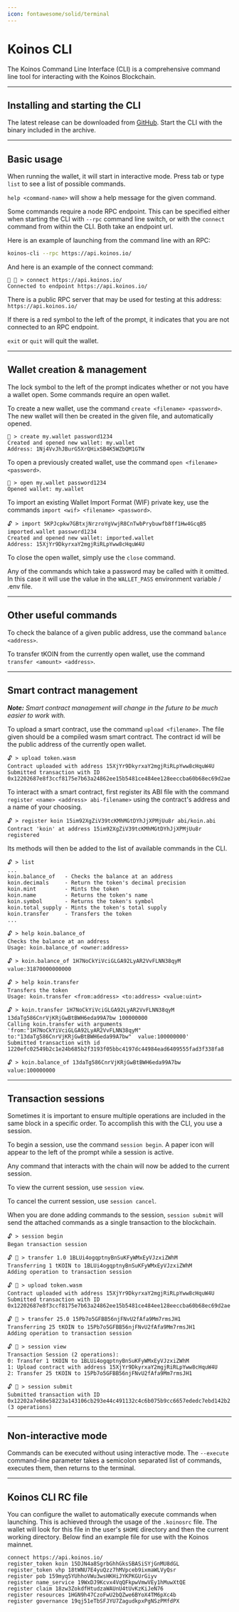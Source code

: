 ```yaml
---
icon: fontawesome/solid/terminal
---
```


# Koinos CLI
The Koinos Command Line Interface (CLI) is a comprehensive command line tool for interacting with the Koinos Blockchain.

---
## Installing and starting the CLI
The latest release can be downloaded from [GitHub](https://github.com/koinos/koinos-cli). Start the CLI with the binary included in the archive.

---
## Basic usage
When running the wallet, it will start in interactive mode. Press tab or type `list` to see a list of possible commands.

`help <command-name>` will show a help message for the given command.

Some commands require a node RPC endpoint. This can be specified either when starting the CLI with `--rpc` command line switch, or with the `connect` command from within the CLI. Both take an endpoint url.

Here is an example of launching from the command line with an RPC:

```sh
koinos-cli --rpc https://api.koinos.io/
```

And here is an example of the connect command:
```{ .txt, .no-copy }
🚫 🔐 > connect https://api.koinos.io/
Connected to endpoint https://api.koinos.io/
```

There is a public RPC server that may be used for testing at this address: `https://api.koinos.io/`

If there is a red symbol to the left of the prompt, it indicates that you are not connected to an RPC endpoint.

`exit` or `quit` will quit the wallet.

---
## Wallet creation & management
The lock symbol to the left of the prompt indicates whether or not you have a wallet open. Some commands require an open wallet.

To create a new wallet, use the command `create <filename> <password>`. The new wallet will then be created in the given file, and automatically opened.

```{ .txt, .no-copy }
🔐 > create my.wallet password1234
Created and opened new wallet: my.wallet
Address: 1Nj4VvJhJBurG5XrQHixSB4K5WZbQM1GTW
```

To open a previously created wallet, use the command `open <filename> <password>`.

```{ .txt, .no-copy }
🔐 > open my.wallet password1234
Opened wallet: my.wallet
```

To import an existing Wallet Import Format (WIF) private key, use the commands `import <wif> <filename> <password>`.

```{ .txt, .no-copy }
🔓 > import 5KPJcpkw7GBtxjNrzroYgVwjR8CnTwbPrybuwfb8ff1Hw4GcqB5 imported.wallet password1234
Created and opened new wallet: imported.wallet
Address: 15XjYr9DkyrxaY2mgjRiRLpYww8cHquW4U
```

To close the open wallet, simply use the `close` command.

Any of the commands which take a password may be called with it omitted. In this case it will use the value in the `WALLET_PASS` environment variable / .env file.

---
## Other useful commands

To check the balance of a given public address, use the command `balance <address>`.

To transfer tKOIN from the currently open wallet, use the command `transfer <amount> <address>`.

---
## Smart contract management

_**Note:** Smart contract management will change in the future to be much easier to work with._

To upload a smart contract, use the command `upload <filename>`. The file given should be a compiled wasm smart contract. The contract id will be the public address of the currently open wallet.

```{ .txt, .no-copy }
🔓 > upload token.wasm
Contract uploaded with address 15XjYr9DkyrxaY2mgjRiRLpYww8cHquW4U
Submitted transaction with ID 0x12202687e8f3ccf8175e7b63a24862ee15b5481ce484ee128eeccba60b68ec69d2ae
```

To interact with a smart contract, first register its ABI file with the command `register <name> <address> abi-filename>` using the contract's address and a name of your choosing.

```{ .txt, .no-copy }
🔓 > register koin 15im92XgZiV39tcKMhMGtDYhJjXPMjUu8r abi/koin.abi
Contract 'koin' at address 15im92XgZiV39tcKMhMGtDYhJjXPMjUu8r registered
```

Its methods will then be added to the list of available commands in the CLI.

```{ .txt, .no-copy }
🔓 > list
...
koin.balance_of   - Checks the balance at an address
koin.decimals     - Return the token's decimal precision
koin.mint         - Mints the token
koin.name         - Returns the token's name
koin.symbol       - Returns the token's symbol
koin.total_supply - Mints the token's total supply
koin.transfer     - Transfers the token
...

🔓 > help koin.balance_of
Checks the balance at an address
Usage: koin.balance_of <owner:address>

🔓 > koin.balance_of 1H7NoCkYiVciGLGA92LyAR2VvFLNN38qyM
value:31870000000000

🔓 > help koin.transfer
Transfers the token
Usage: koin.transfer <from:address> <to:address> <value:uint>

🔓 > koin.transfer 1H7NoCkYiVciGLGA92LyAR2VvFLNN38qyM 13daTg586CnrVjKRjGwBtBWH6eda99A7bw 100000000
Calling koin.transfer with arguments 'from:"1H7NoCkYiVciGLGA92LyAR2VvFLNN38qyM"  to:"13daTg586CnrVjKRjGwBtBWH6eda99A7bw"  value:100000000'
Submitted transaction with id 1220efc02549b2c1e24b685b2f3193f05bbc4197dc44984ead6409555fad3f338fa8

🔓 > koin.balance_of 13daTg586CnrVjKRjGwBtBWH6eda99A7bw
value:100000000
```

---
## Transaction sessions
Sometimes it is important to ensure multiple operations are included in the same block in a specific order. To accomplish this with the CLI, you use a session.

To begin a session, use the command `session begin`. A paper icon will appear to the left of the prompt while a session is active.

Any command that interacts with the chain will now be added to the current session.

To view the current session, use `session view`.

To cancel the current session, use `session cancel`.

When you are done adding commands to the session, `session submit` will send the attached commands as a single transaction to the blockchain.

```{ .txt, .no-copy }
🔓 > session begin
Began transaction session

🔓 📄 > transfer 1.0 1BLUi4ogqptnyBnSuKFyWMxEyVJzxiZWhM
Transferring 1 tKOIN to 1BLUi4ogqptnyBnSuKFyWMxEyVJzxiZWhM
Adding operation to transaction session

🔓 📄 > upload token.wasm
Contract uploaded with address 15XjYr9DkyrxaY2mgjRiRLpYww8cHquW4U
Submitted transaction with ID 0x12202687e8f3ccf8175e7b63a24862ee15b5481ce484ee128eeccba60b68ec69d2ae

🔓 📄 > transfer 25.0 15Pb7o5GFBB56njFNvU2fAfa9Mm7rmsJH1
Transferring 25 tKOIN to 15Pb7o5GFBB56njFNvU2fAfa9Mm7rmsJH1
Adding operation to transaction session

🔓 📄 > session view
Transaction Session (2 operations):
0: Transfer 1 tKOIN to 1BLUi4ogqptnyBnSuKFyWMxEyVJzxiZWhM
1: Upload contract with address 15XjYr9DkyrxaY2mgjRiRLpYww8cHquW4U
2: Transfer 25 tKOIN to 15Pb7o5GFBB56njFNvU2fAfa9Mm7rmsJH1

🔓 📄 > session submit
Submitted transaction with ID 0x12202a7e68e58223a143106cb293e44c491132c4c6b075b9cc6657ededc7ebd142b2 (3 operations)
```

---
## Non-interactive mode
Commands can be executed without using interactive mode. The `--execute` command-line parameter takes a semicolon separated list of commands, executes them, then returns to the terminal.

---
## Koinos CLI RC file
You can configure the wallet to automatically execute commands when launching. This is achieved through the usage of the `.koinosrc` file. The wallet will look for this file in the user's `$HOME` directory and then the current working directory. Below find an example file for use with the Koinos mainnet.

```title=".koinosrc"
connect https://api.koinos.io/
register_token koin 15DJN4a8SgrbGhhGksSBASiSYjGnMU8dGL
register_token vhp 18tWNU7E4yuQzz7hMVpceb9ixmaWLVyQsr
register pob 159myq5YUhhoVWu3wsHKHiJYKPKGUrGiyv
register name_service 19WxDJ9Kcvx4VqQFkpwVmwVEy1hMuwXtQE
register claim 18zw3ZokdfHtudzaWAUnU4tUvKzKiJeN76
register resources 1HGN9h47CzoFwU2bQZwe6BYoX4TM6pXc4b
register governance 19qj51eTbSFJYU7ZagudkpxPgNSzPMfdPX
```
